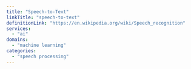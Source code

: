 ```yaml
---
title: "Speech-to-Text"
linkTitle: "speech-to-text"
definitionLink: "https://en.wikipedia.org/wiki/Speech_recognition"
services:
  - "ai"
domains:
  - "machine learning"
categories:
  - "speech processing"
---
```

